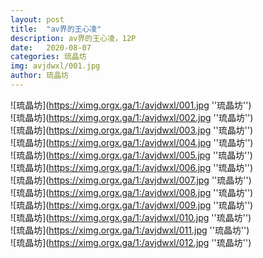 ```yaml
---
layout: post
title:  "av界的王心凌"
description: av界的王心凌，12P
date:   2020-08-07
categories: 琉晶坊
img: avjdwxl/001.jpg
author: 琉晶坊
---
```



![琉晶坊](https://ximg.orgx.ga/1:/avjdwxl/001.jpg ''琉晶坊'') <br>
![琉晶坊](https://ximg.orgx.ga/1:/avjdwxl/002.jpg ''琉晶坊'') <br>
![琉晶坊](https://ximg.orgx.ga/1:/avjdwxl/003.jpg ''琉晶坊'') <br>
![琉晶坊](https://ximg.orgx.ga/1:/avjdwxl/004.jpg ''琉晶坊'') <br>
![琉晶坊](https://ximg.orgx.ga/1:/avjdwxl/005.jpg ''琉晶坊'') <br>
![琉晶坊](https://ximg.orgx.ga/1:/avjdwxl/006.jpg ''琉晶坊'') <br>
![琉晶坊](https://ximg.orgx.ga/1:/avjdwxl/007.jpg ''琉晶坊'') <br>
![琉晶坊](https://ximg.orgx.ga/1:/avjdwxl/008.jpg ''琉晶坊'') <br>
![琉晶坊](https://ximg.orgx.ga/1:/avjdwxl/009.jpg ''琉晶坊'') <br>
![琉晶坊](https://ximg.orgx.ga/1:/avjdwxl/010.jpg ''琉晶坊'') <br>
![琉晶坊](https://ximg.orgx.ga/1:/avjdwxl/011.jpg ''琉晶坊'') <br>
![琉晶坊](https://ximg.orgx.ga/1:/avjdwxl/012.jpg ''琉晶坊'') <br>
